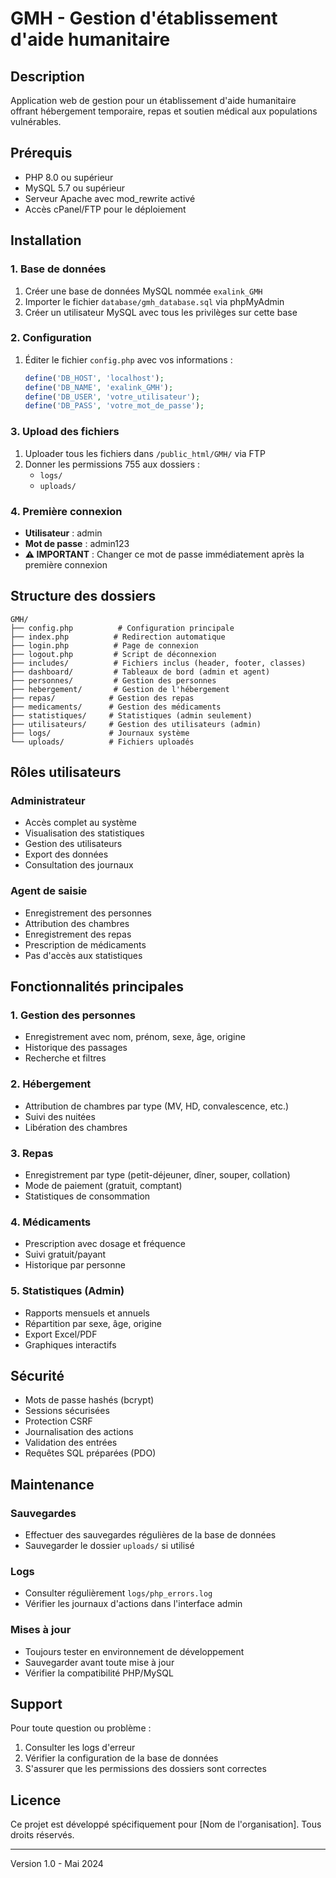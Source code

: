 # GMH - Gestion d'établissement d'aide humanitaire

## Description
Application web de gestion pour un établissement d'aide humanitaire offrant hébergement temporaire, repas et soutien médical aux populations vulnérables.

## Prérequis
- PHP 8.0 ou supérieur
- MySQL 5.7 ou supérieur
- Serveur Apache avec mod_rewrite activé
- Accès cPanel/FTP pour le déploiement

## Installation

### 1. Base de données
1. Créer une base de données MySQL nommée `exalink_GMH`
2. Importer le fichier `database/gmh_database.sql` via phpMyAdmin
3. Créer un utilisateur MySQL avec tous les privilèges sur cette base

### 2. Configuration
1. Éditer le fichier `config.php` avec vos informations :
   ```php
   define('DB_HOST', 'localhost');
   define('DB_NAME', 'exalink_GMH');
   define('DB_USER', 'votre_utilisateur');
   define('DB_PASS', 'votre_mot_de_passe');
   ```

### 3. Upload des fichiers
1. Uploader tous les fichiers dans `/public_html/GMH/` via FTP
2. Donner les permissions 755 aux dossiers :
   - `logs/`
   - `uploads/`

### 4. Première connexion
- **Utilisateur** : admin
- **Mot de passe** : admin123
- **⚠️ IMPORTANT** : Changer ce mot de passe immédiatement après la première connexion

## Structure des dossiers
```
GMH/
├── config.php          # Configuration principale
├── index.php          # Redirection automatique
├── login.php          # Page de connexion
├── logout.php         # Script de déconnexion
├── includes/          # Fichiers inclus (header, footer, classes)
├── dashboard/         # Tableaux de bord (admin et agent)
├── personnes/         # Gestion des personnes
├── hebergement/       # Gestion de l'hébergement
├── repas/            # Gestion des repas
├── medicaments/      # Gestion des médicaments
├── statistiques/     # Statistiques (admin seulement)
├── utilisateurs/     # Gestion des utilisateurs (admin)
├── logs/             # Journaux système
└── uploads/          # Fichiers uploadés
```

## Rôles utilisateurs

### Administrateur
- Accès complet au système
- Visualisation des statistiques
- Gestion des utilisateurs
- Export des données
- Consultation des journaux

### Agent de saisie
- Enregistrement des personnes
- Attribution des chambres
- Enregistrement des repas
- Prescription de médicaments
- Pas d'accès aux statistiques

## Fonctionnalités principales

### 1. Gestion des personnes
- Enregistrement avec nom, prénom, sexe, âge, origine
- Historique des passages
- Recherche et filtres

### 2. Hébergement
- Attribution de chambres par type (MV, HD, convalescence, etc.)
- Suivi des nuitées
- Libération des chambres

### 3. Repas
- Enregistrement par type (petit-déjeuner, dîner, souper, collation)
- Mode de paiement (gratuit, comptant)
- Statistiques de consommation

### 4. Médicaments
- Prescription avec dosage et fréquence
- Suivi gratuit/payant
- Historique par personne

### 5. Statistiques (Admin)
- Rapports mensuels et annuels
- Répartition par sexe, âge, origine
- Export Excel/PDF
- Graphiques interactifs

## Sécurité
- Mots de passe hashés (bcrypt)
- Sessions sécurisées
- Protection CSRF
- Journalisation des actions
- Validation des entrées
- Requêtes SQL préparées (PDO)

## Maintenance

### Sauvegardes
- Effectuer des sauvegardes régulières de la base de données
- Sauvegarder le dossier `uploads/` si utilisé

### Logs
- Consulter régulièrement `logs/php_errors.log`
- Vérifier les journaux d'actions dans l'interface admin

### Mises à jour
- Toujours tester en environnement de développement
- Sauvegarder avant toute mise à jour
- Vérifier la compatibilité PHP/MySQL

## Support
Pour toute question ou problème :
1. Consulter les logs d'erreur
2. Vérifier la configuration de la base de données
3. S'assurer que les permissions des dossiers sont correctes

## Licence
Ce projet est développé spécifiquement pour [Nom de l'organisation].
Tous droits réservés.

---
Version 1.0 - Mai 2024